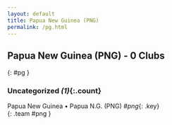 ```yaml
---
layout: default
title: Papua New Guinea (PNG)
permalink: /pg.html
---
```



## Papua New Guinea (PNG) - 0 Clubs
{: #pg }









### Uncategorized _(1)_{:.count}


Papua New Guinea • Papua N.G.  (PNG)  _#png_{: .key} <br>
{: .team #png }


 
